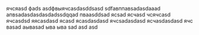 ячсяasd
фads
asdфвыячсasdasddsasd
sdfавппавsadasdaaad
апвsadasdasdasdadssdqqad
пваasddsad
ясsad
ясчasd
чсячсasd
ячсasdsd
яясasdasd
ясasd
ясasdasdasd
ячсsadasdasd
ясчasdasdasd
ячс
ваsad
аываsad
ыва
ыва
sad
asd
asd
